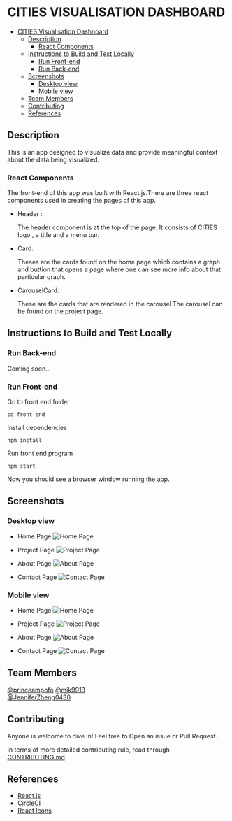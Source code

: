 # CITIES VISUALISATION DASHBOARD

- [CITIES Visualisation Dashnoard](#cities-visualisation-dashboard)
    - [Description](#description)
        - [React Components](#react-components)
    - [Instructions to Build and Test Locally](#instructions-to-build-and-test-locally)
        - [Run Front-end](#run-front-end)
        - [Run Back-end](#run-back-end)
    - [Screenshots](#screenshots)
        - [Desktop view](#desktop-view)
        - [Mobile view](#mobile-view)
    - [Team Members](#team-members)
    - [Contributing](#contributing)
    - [References](#references)

## Description
This is an app designed to visualize data and provide meaningful context about the data being visualized.

### React Components
 
The front-end of this app was built with React.js.There are three react components used in creating the pages of this app.

- Header :
    
    The header component is at the top of the page. It consists of CITIES logo , a title and a menu bar.


- Card:

    Theses are the cards found on the home page which contains a graph and buttion that opens a page where one can see more info about that particular graph.


- CarouselCard:

    These are the cards that are rendered in the carousel.The carousel can be found on the project page.



## Instructions to Build and Test Locally

### Run Back-end

Coming soon...

### Run Front-end

Go to front end folder  
```
cd front-end
```
Install dependencies
``` 
npm install
```
Run front end program
```
npm start
```
Now you should see a browser window running the app.   

## Screenshots

### Desktop view

- Home Page
    ![Home Page](https://github.com/CITIES-Dashboard/Dashboard/screenshots/desktop1.png)

- Project Page
    ![Project Page](https://github.com/CITIES-Dashboard/Dashboard/screenshots/desktop4.png)

- About Page
    ![About Page](https://github.com/CITIES-Dashboard/Dashboard/screenshots/desktop2.png)

- Contact Page
    ![Contact Page](https://github.com/CITIES-Dashboard/Dashboard/screenshots/desktop3.png)


### Mobile view

- Home Page
    ![Home Page](https://github.com/CITIES-Dashboard/Dashboard/screenshots/mobile1.png)

- Project Page
    ![Project Page](https://github.com/CITIES-Dashboard/Dashboard/screenshots/mobile4.png)

- About Page
    ![About Page](https://github.com/CITIES-Dashboard/Dashboard/screenshots/mobile2.png)

- Contact Page
    ![Contact Page](https://github.com/CITIES-Dashboard/Dashboard/screenshots/mobile3.png)

## Team Members

[@princeampofo](https://github.com/princeampofo)
[@mjk9913](https://github.com/mjk9913)    
[@JenniferZheng0430](https://github.com/JenniferZheng0430)        
     

## Contributing

Anyone is welcome to dive in! Feel free to Open an issue or Pull Request. 

In terms of more detailed contributing rule, read through 
[CONTRIBUTING.md](https://github.com/CITIES-Dashboard/Dashboard/CONTRIBUTING.md).


## References
- [React.js](https://reactjs.org/)
- [CircleCI](https://circleci.com/)
- [React Icons](https://react-icons.github.io/react-icons/)